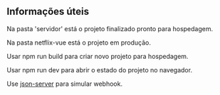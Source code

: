 ## Informações úteis

Na pasta 'servidor' está o projeto finalizado pronto para hospedagem.

Na pasta netflix-vue está o projeto em produção.

Usar npm run build para criar novo projeto para hospedagem.

Usar npm run dev para abrir o estado do projeto no navegador.

Use [json-server](https://github.com/typicode/json-server) para simular webhook.
